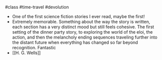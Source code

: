 #class #time-travel #devolution

- One of the first science fiction stories I ever read, maybe the first! 
- Extremely memorable. Something about the way the story is written, each section has a very distinct mood but still feels cohesive. The first setting of the dinner party story, to exploring the world of the eloi, the action, and then the melancholy ending sequences traveling further into the distant future when everything has changed so far beyond recognition. Fantastic
- [[H. G. Wells]]